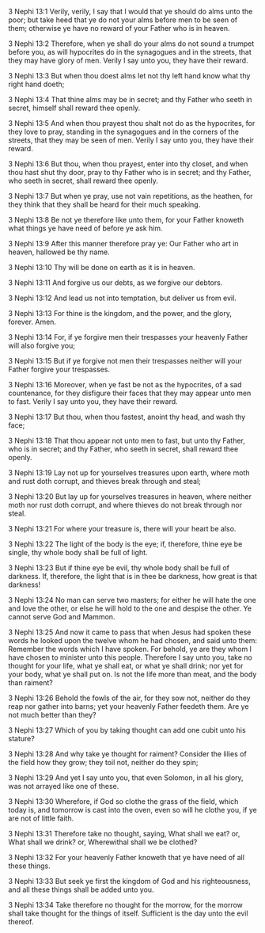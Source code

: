 3 Nephi 13:1 Verily, verily, I say that I would that ye should do alms
unto the poor; but take heed that ye do not your alms before men to be
seen of them; otherwise ye have no reward of your Father who is in
heaven.

3 Nephi 13:2 Therefore, when ye shall do your alms do not sound a
trumpet before you, as will hypocrites do in the synagogues and in the
streets, that they may have glory of men. Verily I say unto you, they
have their reward.

3 Nephi 13:3 But when thou doest alms let not thy left hand know what
thy right hand doeth;

3 Nephi 13:4 That thine alms may be in secret; and thy Father who seeth
in secret, himself shall reward thee openly.

3 Nephi 13:5 And when thou prayest thou shalt not do as the hypocrites,
for they love to pray, standing in the synagogues and in the corners of
the streets, that they may be seen of men. Verily I say unto you, they
have their reward.

3 Nephi 13:6 But thou, when thou prayest, enter into thy closet, and
when thou hast shut thy door, pray to thy Father who is in secret; and
thy Father, who seeth in secret, shall reward thee openly.

3 Nephi 13:7 But when ye pray, use not vain repetitions, as the heathen,
for they think that they shall be heard for their much speaking.

3 Nephi 13:8 Be not ye therefore like unto them, for your Father knoweth
what things ye have need of before ye ask him.

3 Nephi 13:9 After this manner therefore pray ye: Our Father who art in
heaven, hallowed be thy name.

3 Nephi 13:10 Thy will be done on earth as it is in heaven.

3 Nephi 13:11 And forgive us our debts, as we forgive our debtors.

3 Nephi 13:12 And lead us not into temptation, but deliver us from evil.

3 Nephi 13:13 For thine is the kingdom, and the power, and the glory,
forever. Amen.

3 Nephi 13:14 For, if ye forgive men their trespasses your heavenly
Father will also forgive you;

3 Nephi 13:15 But if ye forgive not men their trespasses neither will
your Father forgive your trespasses.

3 Nephi 13:16 Moreover, when ye fast be not as the hypocrites, of a sad
countenance, for they disfigure their faces that they may appear unto
men to fast. Verily I say unto you, they have their reward.

3 Nephi 13:17 But thou, when thou fastest, anoint thy head, and wash thy
face;

3 Nephi 13:18 That thou appear not unto men to fast, but unto thy
Father, who is in secret; and thy Father, who seeth in secret, shall
reward thee openly.

3 Nephi 13:19 Lay not up for yourselves treasures upon earth, where moth
and rust doth corrupt, and thieves break through and steal;

3 Nephi 13:20 But lay up for yourselves treasures in heaven, where
neither moth nor rust doth corrupt, and where thieves do not break
through nor steal.

3 Nephi 13:21 For where your treasure is, there will your heart be also.

3 Nephi 13:22 The light of the body is the eye; if, therefore, thine eye
be single, thy whole body shall be full of light.

3 Nephi 13:23 But if thine eye be evil, thy whole body shall be full of
darkness. If, therefore, the light that is in thee be darkness, how
great is that darkness!

3 Nephi 13:24 No man can serve two masters; for either he will hate the
one and love the other, or else he will hold to the one and despise the
other. Ye cannot serve God and Mammon.

3 Nephi 13:25 And now it came to pass that when Jesus had spoken these
words he looked upon the twelve whom he had chosen, and said unto them:
Remember the words which I have spoken. For behold, ye are they whom I
have chosen to minister unto this people. Therefore I say unto you, take
no thought for your life, what ye shall eat, or what ye shall drink; nor
yet for your body, what ye shall put on. Is not the life more than meat,
and the body than raiment?

3 Nephi 13:26 Behold the fowls of the air, for they sow not, neither do
they reap nor gather into barns; yet your heavenly Father feedeth them.
Are ye not much better than they?

3 Nephi 13:27 Which of you by taking thought can add one cubit unto his
stature?

3 Nephi 13:28 And why take ye thought for raiment? Consider the lilies
of the field how they grow; they toil not, neither do they spin;

3 Nephi 13:29 And yet I say unto you, that even Solomon, in all his
glory, was not arrayed like one of these.

3 Nephi 13:30 Wherefore, if God so clothe the grass of the field, which
today is, and tomorrow is cast into the oven, even so will he clothe
you, if ye are not of little faith.

3 Nephi 13:31 Therefore take no thought, saying, What shall we eat? or,
What shall we drink? or, Wherewithal shall we be clothed?

3 Nephi 13:32 For your heavenly Father knoweth that ye have need of all
these things.

3 Nephi 13:33 But seek ye first the kingdom of God and his
righteousness, and all these things shall be added unto you.

3 Nephi 13:34 Take therefore no thought for the morrow, for the morrow
shall take thought for the things of itself. Sufficient is the day unto
the evil thereof.
